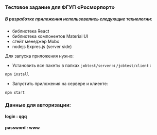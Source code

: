 ### Тестовое задание для ФГУП «Росморпорт»

##### В разработке приложения использовались следующие технологии:
- библиотека React
- библиотека компонентов Material UI
- стейт менеджер Mobx
- nodejs Expres.js (server side)

Для запуска приложения нужно:
- Установить все пакеты в папках `jobtest/server` и `/jobtest/client` :
```sh
npm install
```
- Запустить приложения на сервере и клиенте:
```sh
npm start
```

### Данные для авторизации:
#### login : qqq
#### password : www

